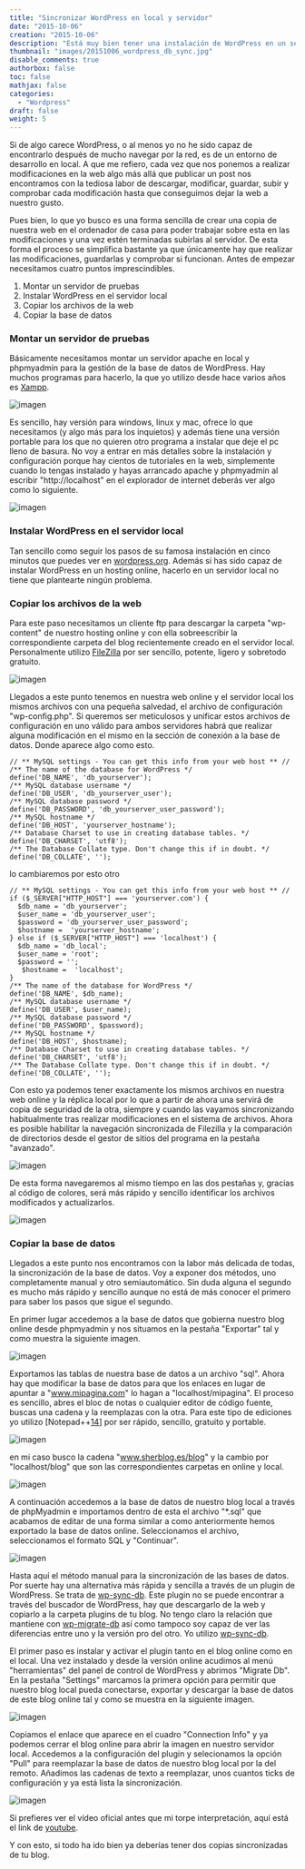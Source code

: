 ```yaml
---
title: "Sincronizar WordPress en local y servidor"
date: "2015-10-06"
creation: "2015-10-06"
description: "Está muy bien tener una instalación de WordPress en un servidor local de pruebas que puedas sincronizar con el servidor de producción cuando todo lo tengas listo, aquí te muestro como hacerlo."
thumbnail: "images/20151006_wordpress_db_sync.jpg"
disable_comments: true
authorbox: false
toc: false
mathjax: false
categories:
  - "Wordpress"
draft: false
weight: 5
---
```

Si de algo carece WordPress, o al menos yo no he sido capaz de encontrarlo después de mucho navegar por la red, es de un entorno de desarrollo en local. A que me refiero, cada vez que nos ponemos a realizar modificaciones en la web algo más allá que publicar un post nos encontramos con la tediosa labor de descargar, modificar, guardar, subir y comprobar cada modificación hasta que conseguimos dejar la web a nuestro gusto.

Pues bien, lo que yo busco es una forma sencilla de crear una copia de nuestra web en el ordenador de casa para poder trabajar sobre esta en las modificaciones y una vez estén terminadas subirlas al servidor. De esta forma el proceso se simplifica bastante ya que únicamente hay que realizar las modificaciones, guardarlas y comprobar si funcionan. Antes de empezar necesitamos cuatro puntos imprescindibles.

1. Montar un servidor de pruebas
2. Instalar WordPress en el servidor local
3. Copiar los archivos de la web
4. Copiar la base de datos

### Montar un servidor de pruebas
Básicamente necesitamos montar un servidor apache en local y phpmyadmin para la gestión de la base de datos de WordPress. Hay muchos programas para hacerlo, la que yo utilizo desde hace varios años es [Xampp][11].

![imagen][1]

Es sencillo, hay versión para windows, linux y mac, ofrece lo que necesitamos (y algo más para los inquietos) y además tiene una versión portable para los que no quieren otro programa a instalar que deje el pc lleno de basura. No voy a entrar en más detalles sobre la instalación y configuración porque hay cientos de tutoriales en la web, simplemente cuando lo tengas instalado y hayas arrancado apache y phpmyadmin al escribir "http://localhost" en el explorador de internet deberás ver algo como lo siguiente.

![imagen][2]

### Instalar WordPress en el servidor local
Tan sencillo como seguir los pasos de su famosa instalación en cinco minutos que puedes ver en [wordpress.org][2]. Además si has sido capaz de instalar WordPress en un hosting online, hacerlo en un servidor local no tiene que plantearte ningún problema.

### Copiar los archivos de la web
Para este paso necesitamos un cliente ftp para descargar la carpeta "wp-content" de nuestro hosting online y con ella sobreescribir la correspondiente carpeta del blog recientemente creado en el servidor local. Personalmente utilizo [FileZilla][13] por ser sencillo, potente, ligero y sobretodo gratuito.

![imagen][3]

Llegados a este punto tenemos en nuestra web online y el servidor local los mismos archivos con una pequeña salvedad, el archivo de configuración "wp-config.php". Si queremos ser meticulosos y unificar estos archivos de configuración en uno válido para ambos servidores habrá que realizar alguna modificación en el mismo en la sección de conexión a la base de datos. Donde aparece algo como esto.

```
// ** MySQL settings - You can get this info from your web host ** //
/** The name of the database for WordPress */
define('DB_NAME', 'db_yourserver');
/** MySQL database username */
define('DB_USER', 'db_yourserver_user');
/** MySQL database password */
define('DB_PASSWORD', 'db_yourserver_user_password');
/** MySQL hostname */
define('DB_HOST', 'yourserver_hostname');
/** Database Charset to use in creating database tables. */
define('DB_CHARSET', 'utf8');
/** The Database Collate type. Don't change this if in doubt. */
define('DB_COLLATE', '');
```

lo cambiaremos por esto otro

```
// ** MySQL settings - You can get this info from your web host ** //
if ($_SERVER["HTTP_HOST"] === 'yourserver.com') {
  $db_name = 'db_yourserver';
  $user_name = 'db_yourserver_user';
  $password = 'db_yourserver_user_password';
  $hostname =  'yourserver_hostname';
} else if ($_SERVER["HTTP_HOST"] === 'localhost') {
  $db_name = 'db_local';
  $user_name = 'root';
  $password = '';
   $hostname =  'localhost';
}
/** The name of the database for WordPress */
define('DB_NAME', $db_name);
/** MySQL database username */
define('DB_USER', $user_name);
/** MySQL database password */
define('DB_PASSWORD', $password);
/** MySQL hostname */
define('DB_HOST', $hostname);
/** Database Charset to use in creating database tables. */
define('DB_CHARSET', 'utf8');
/** The Database Collate type. Don't change this if in doubt. */
define('DB_COLLATE', '');
```

Con esto ya podemos tener exactamente los mismos archivos en nuestra web online y la réplica local por lo que a partir de ahora una servirá de copia de seguridad de la otra, siempre y cuando las vayamos sincronizando habitualmente tras realizar modificaciones en el sistema de archivos. Ahora es posible habilitar la navegación sincronizada de Filezilla y la comparación de directorios desde el gestor de sitios del programa en la pestaña "avanzado".

![imagen][4]

De esta forma navegaremos al mismo tiempo en las dos pestañas y, gracias al código de colores, será más rápido y sencillo identificar los archivos modificados y actualizarlos.

![imagen][5]

### Copiar la base de datos
Llegados a este punto nos encontramos con la labor más delicada de todas, la sincronización de la base de datos. Voy a exponer dos métodos, uno completamente manual y otro semiautomático. Sin duda alguna el segundo es mucho más rápido y sencillo aunque no está de más conocer el primero para saber los pasos que sigue el segundo.

En primer lugar accedemos a la base de datos que gobierna nuestro blog online desde phpmyadmin y nos situamos en la pestaña "Exportar" tal y como muestra la siguiente imagen.

![imagen][6]

Exportamos las tablas de nuestra base de datos a un archivo "sql". Ahora hay que modificar la base de datos para que los enlaces en lugar de apuntar a "www.mipagina.com" lo hagan a "localhost/mipagina". El proceso es sencillo, abres el bloc de notas o cualquier editor de código fuente, buscas una cadena y la reemplazas con la otra. Para este tipo de ediciones yo utilizo [Notepad++[14]] por ser rápido, sencillo, gratuito y portable.

![imagen][7]

en mi caso busco la cadena "www.sherblog.es/blog" y la cambio por "localhost/blog" que son las correspondientes carpetas en online y local.

![imagen][8]

A continuación accedemos a la base de datos de nuestro blog local a través de phpMyadmin e importamos dentro de esta el archivo "*.sql" que acabamos de editar de una forma similar a como anteriormente hemos exportado la base de datos online. Seleccionamos el archivo, seleccionamos el formato SQL y "Continuar".

![imagen][9]

Hasta aquí el método manual para la sincronización de las bases de datos. Por suerte hay una alternativa más rápida y sencilla a través de un plugin de WordPress. Se trata de [wp-sync-db][15]. Este plugin no se puede encontrar a través del buscador de WordPress, hay que descargarlo de la web y copiarlo a la carpeta plugins de tu blog. No tengo claro la relación que mantiene con [wp-migrate-db][16] así como tampoco soy capaz de ver las diferencias entre uno y la versión pro del otro. Yo utilizo [wp-sync-db][15].

El primer paso es instalar y activar el plugin tanto en el blog online como en el local. Una vez instalado y desde la versión online acudimos al menú "herramientas" del panel de control de WordPress y abrimos "Migrate Db". En la pestaña "Settings" marcamos la primera opción para permitir que nuestro blog local pueda conectarse, exportar y descargar la base de datos de este blog online tal y como se muestra en la siguiente imagen.

![imagen][10]

Copiamos el enlace que aparece en el cuadro "Connection Info" y ya podemos cerrar el blog online para abrir la imagen en nuestro servidor local. Accedemos a la configuración del plugin y selecionamos la opción "Pull" para reemplazar la base de datos de nuestro blog local por la del remoto. Añadimos las cadenas de texto a reemplazar, unos cuantos ticks de configuración y ya está lista la sincronización.

![imagen][21]

Si prefieres ver el vídeo oficial antes que mi torpe interpretación, aquí está el link de [youtube][17].

Y con esto, si todo ha ido bien ya deberías tener dos copias sincronizadas de tu blog.

[1]: /images/20150929_xampp_logo.jpg
[2]: /images/20150929_xampp_install.jpg
[3]: /images/20150929_filezilla_01.jpg
[4]: /images/20151006_filezilla_compare.jpg
[5]: /images/20151006_filezilla_compare_02.jpg
[6]: /images/20151006_export_phpmyadmin.jpg
[7]: /images/20151005_notepad.jpg
[8]: /images/20151006_buscar_reemplazar.jpg
[9]: /images/20151006_phpmyadmin_importar.jpg
[10]: /images/20150930_wp_sync_db_02.jpg

[11]: https://www.apachefriends.org/es/index.html
[12]: https://es.wordpress.org/
[13]: https://filezilla-project.org
[14]: https://notepad-plus-plus.org
[15]: https://github.com/wp-sync-db/wp-sync-db
[16]: https://wordpress.org/plugins/wp-migrate-db/
[17]: https://www.youtube.com/watch?t=345&v=fHFcH4bCzmU

[21]: /images/20150930_wp_sync_db_01.jpg
